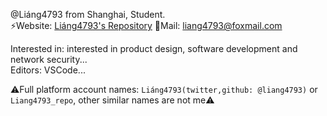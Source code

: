 @Liáng4793 from Shanghai, Student.  
⚡Website: [Liáng4793's Repository](https://liang4793.github.io/) 📩Mail: <liang4793@foxmail.com>

Interested in: interested in product design, software development and network security...  
Editors: VSCode...  

⚠️Full platform account names: `Liáng4793(twitter,github: @liang4793)` or `Liang4793_repo`, other similar names are not me⚠️

<!---
Yang2008-py/Yang2008-py is a ✨ special ✨ repository because its `README.md` (this file) appears on your GitHub profile.
You can click the Preview link to take a look at your changes.
--->
